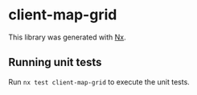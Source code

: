 # client-map-grid

This library was generated with [Nx](https://nx.dev).

## Running unit tests

Run `nx test client-map-grid` to execute the unit tests.
